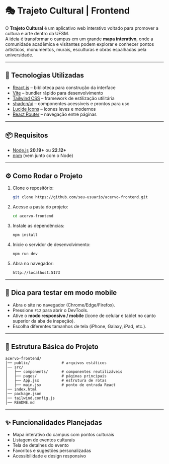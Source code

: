 # 🎭 Trajeto Cultural | Frontend

O **Trajeto Cultural** é um aplicativo web interativo voltado para promover a cultura e arte dentro da UFSM.  
A ideia é transformar o campus em um grande **mapa interativo**, onde a comunidade acadêmica e visitantes podem explorar e conhecer pontos artísticos, monumentos, murais, esculturas e obras espalhadas pela universidade.

---

## 🚀 Tecnologias Utilizadas

- [React.js](https://react.dev/) – biblioteca para construção da interface
- [Vite](https://vitejs.dev/) – bundler rápido para desenvolvimento
- [Tailwind CSS](https://tailwindcss.com/) – framework de estilização utilitária
- [shadcn/ui](https://ui.shadcn.com/) – componentes acessíveis e prontos para uso
- [Lucide Icons](https://lucide.dev/) – ícones leves e modernos
- [React Router](https://reactrouter.com/) – navegação entre páginas

---

## 📦 Requisitos

- [Node.js](https://nodejs.org/) **20.19+** ou **22.12+**
- [npm](https://www.npmjs.com/) (vem junto com o Node)

---

## ⚙️ Como Rodar o Projeto

1. Clone o repositório:
   ```bash
   git clone https://github.com/seu-usuario/acervo-frontend.git
   ````

2. Acesse a pasta do projeto:

   ```bash
   cd acervo-frontend
   ```

3. Instale as dependências:

   ```bash
   npm install
   ```

4. Inicie o servidor de desenvolvimento:

   ```bash
   npm run dev
   ```

5. Abra no navegador:

   ```
   http://localhost:5173
   ```

---

## 📱 Dica para testar em modo mobile

* Abra o site no navegador (Chrome/Edge/Firefox).
* Pressione `F12` para abrir o DevTools.
* Ative o **modo responsivo / mobile** (ícone de celular e tablet no canto superior da aba de inspeção).
* Escolha diferentes tamanhos de tela (iPhone, Galaxy, iPad, etc.).

---

## 📂 Estrutura Básica do Projeto

```
acervo-frontend/
│── public/              # arquivos estáticos
│── src/
│   ├── components/      # componentes reutilizáveis
│   ├── pages/           # páginas principais
│   ├── App.jsx          # estrutura de rotas
│   ├── main.jsx         # ponto de entrada React
│── index.html
│── package.json
│── tailwind.config.js
│── README.md
```

---

## ✨ Funcionalidades Planejadas

* Mapa interativo do campus com pontos culturais
* Listagem de eventos culturais
* Tela de detalhes do evento
* Favoritos e sugestões personalizadas
* Acessibilidade e design responsivo
